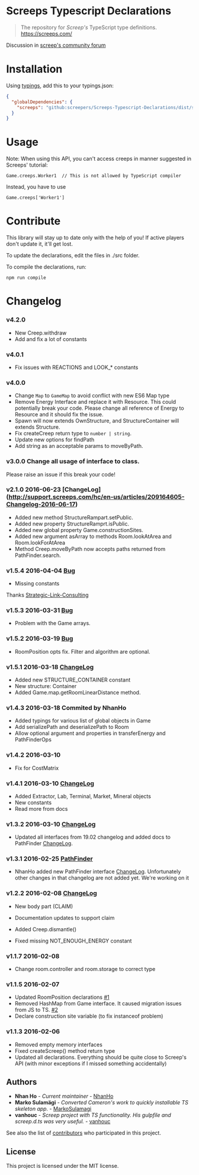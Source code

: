 # Screeps Typescript Declarations

> The repository for *Screep's* TypeScript type definitions. https://screeps.com/

Discussion in [screep's community forum](http://support.screeps.com/hc/en-us/community/posts/207116485-Writing-Screep-bots-with-Typescript?page=1#)

# Installation

Using [typings](https://github.com/typings/typings), add this to your typings.json:
```json
{
  "globalDependencies": {
    "screeps": "github:screepers/Screeps-Typescript-Declarations/dist/screeps.d.ts#TS2"
  }
}
```

# Usage

Note: When using this API, you can't access creeps in manner suggested in Screeps' tutorial:

```
Game.creeps.Worker1  // This is not allowed by TypeScript compiler
```

Instead, you have to use

```
Game.creeps['Worker1']
```

# Contribute

This library will stay up to date only with the help of you! If active players don't update it, it'll get lost.

To update the declarations, edit the files in ./src folder.

To compile the declarations, run:

```
npm run compile
```

# Changelog

### v4.2.0
- New Creep.withdraw
- Add and fix a lot of constants

### v4.0.1
- Fix issues with REACTIONS and LOOK_* constants

### v4.0.0
- Change `Map` to `GameMap` to avoid conflict with new ES6 Map type
- Remove Energy Interface and replace it with Resource. This could potentially break your code. Please change all reference of Energy to Resource and it should fix the issue.
- Spawn will now extends OwnStructure, and StructureContainer will extends Structure.
- Fix createCreep return type to `number | string`.
- Update new options for findPath
- Add string as an acceptable params to moveByPath.

### v3.0.0 Change all usage of interface to class.
Please raise an issue if this break your code!

### v2.1.0 2016-06-23 [ChangeLog] (http://support.screeps.com/hc/en-us/articles/209164605-Changelog-2016-06-17)
- Added new method StructureRampart.setPublic.
- Added new property StructureRamprt.isPublic.
- Added new global property Game.constructionSites.
- Added new argument asArray to methods Room.lookAtArea and Room.lookForAtArea
- Method Creep.moveByPath now accepts paths returned from PathFinder.search.

### v1.5.4 2016-04-04 [Bug](https://github.com/MarkoSulamagi/Screeps-Typescript-Declarations/issues/12)
- Missing constants

Thanks [Strategic-Link-Consulting](https://github.com/Strategic-Link-Consulting)

### v1.5.3 2016-03-31 [Bug](https://github.com/MarkoSulamagi/Screeps-Typescript-Declarations/issues/11)
- Problem with the Game arrays.

### v1.5.2 2016-03-19 [Bug](https://github.com/MarkoSulamagi/Screeps-Typescript-Declarations/issues/10)
- RoomPosition opts fix. Filter and algorithm are optional.

### v1.5.1 2016-03-18 [ChangeLog](http://support.screeps.com/hc/en-us/articles/208013255)
- Added new STRUCTURE_CONTAINER constant
- New structure: Container
- Added Game.map.getRoomLinearDistance method.

### v1.4.3 2016-03-18 Commited by NhanHo
- Added typings for various list of global objects in Game
- Add serializePath and deserializePath to Room
- Allow optional argument and properties in transferEnergy and PathFinderOps

### v1.4.2 2016-03-10
- Fix for CostMatrix

### v1.4.1 2016-03-10 [ChangeLog](http://support.screeps.com/hc/en-us/articles/207929925)
- Added Extractor, Lab, Terminal, Market, Mineral objects
- New constants
- Read more from docs

### v1.3.2 2016-03-10 [ChangeLog](http://support.screeps.com/hc/en-us/articles/207023879-PathFinder)
- Updated all interfaces from 19.02 changelog and added docs to PathFinder [ChangeLog](http://support.screeps.com/hc/en-us/articles/207728995-Changelog-2016-02-19).

### v1.3.1 2016-02-25 [PathFinder](http://support.screeps.com/hc/en-us/articles/207023879-PathFinder)
- NhanHo added new PathFinder interface [ChangeLog](http://support.screeps.com/hc/en-us/articles/207728995-Changelog-2016-02-19).
Unfortunately other changes in that changelog are not added yet. We're working on it

### v1.2.2 2016-02-08 [ChangeLog](http://support.screeps.com/hc/en-us/articles/206897739-Changelog-2016-02-08)
- New body part (CLAIM)
- Documentation updates to support claim
- Added Creep.dismantle()

- Fixed missing NOT_ENOUGH_ENERGY constant

### v1.1.7 2016-02-08
- Change room.controller and room.storage to correct type

### v1.1.5 2016-02-07
- Updated RoomPosition declarations [#1](https://github.com/MarkoSulamagi/Screeps-Typescript-Declarations/issues/1)
- Removed HashMap from Game interface. It caused migration issues from JS to TS. [#2](https://github.com/MarkoSulamagi/Screeps-Typescript-Declarations/issues/2)
- Declare construction site variable (to fix instanceof problem)

### v1.1.3 2016-02-06
- Removed empty memory interfaces
- Fixed createScreep() method return type
- Updated all declarations. Everything should be quite close to Screep's API (with minor exceptions if I missed something accidentally)

## Authors

* **Nhan Ho** - *Current maintainer* - [NhanHo](https://github.com/NhanHo)
* **Marko Sulamägi** - *Converted Cameron's work to quickly installable TS skeleton app.* - [MarkoSulamagi](https://github.com/MarkoSulamagi)
* **vanhouc** - *Screep project with TS functionality. His gulpfile and screep.d.ts was very useful.* - [vanhouc](https://github.com/vanhouc)


See also the list of [contributors](https://github.com/screepers/Screeps-Typescript-Declarations/contributors) who participated in this project.

## License

This project is licensed under the MIT license.
